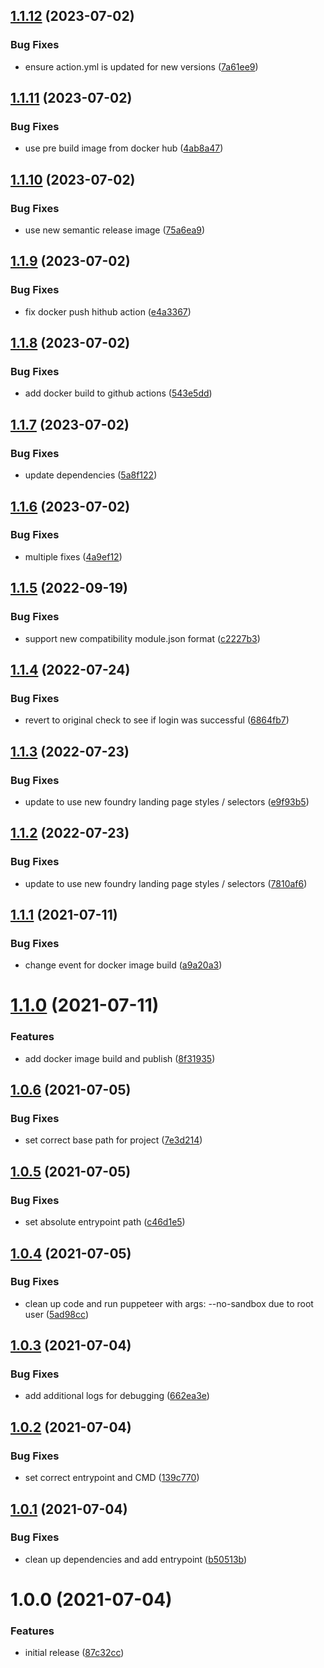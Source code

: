 ## [1.1.12](https://github.com/eXaminator/foundry-auto-release/compare/1.1.11...1.1.12) (2023-07-02)


### Bug Fixes

* ensure action.yml is updated for new versions ([7a61ee9](https://github.com/eXaminator/foundry-auto-release/commit/7a61ee96d1886b5c5dc1ab63f06a3134a0218df6))

## [1.1.11](https://github.com/eXaminator/foundry-auto-release/compare/1.1.10...1.1.11) (2023-07-02)


### Bug Fixes

* use pre build image from docker hub ([4ab8a47](https://github.com/eXaminator/foundry-auto-release/commit/4ab8a47a2859c39d7b1080ebe0ffb52cb707c4be))

## [1.1.10](https://github.com/eXaminator/foundry-auto-release/compare/1.1.9...1.1.10) (2023-07-02)


### Bug Fixes

* use new semantic release image ([75a6ea9](https://github.com/eXaminator/foundry-auto-release/commit/75a6ea94406246de84bb529abb11af37c1cb97fa))

## [1.1.9](https://github.com/eXaminator/foundry-auto-release/compare/1.1.8...1.1.9) (2023-07-02)


### Bug Fixes

* fix docker push hithub action ([e4a3367](https://github.com/eXaminator/foundry-auto-release/commit/e4a3367841ce1bf65387f33ab0d8ef6d0f1cbf81))

## [1.1.8](https://github.com/eXaminator/foundry-auto-release/compare/1.1.7...1.1.8) (2023-07-02)


### Bug Fixes

* add docker build to github actions ([543e5dd](https://github.com/eXaminator/foundry-auto-release/commit/543e5dd73d69ad7ba9d11480eeb432f102dcf2e3))

## [1.1.7](https://github.com/eXaminator/foundry-auto-release/compare/1.1.6...1.1.7) (2023-07-02)


### Bug Fixes

* update dependencies ([5a8f122](https://github.com/eXaminator/foundry-auto-release/commit/5a8f12292bd7a3e5d17d3ca7e6a79de35974f8bc))

## [1.1.6](https://github.com/eXaminator/foundry-auto-release/compare/1.1.5...1.1.6) (2023-07-02)


### Bug Fixes

* multiple fixes ([4a9ef12](https://github.com/eXaminator/foundry-auto-release/commit/4a9ef123081daef23a59d009d65adf6c8987752a))

## [1.1.5](https://github.com/eXaminator/foundry-auto-release/compare/1.1.4...1.1.5) (2022-09-19)


### Bug Fixes

* support new compatibility module.json format ([c2227b3](https://github.com/eXaminator/foundry-auto-release/commit/c2227b3e2673112fc6cbdd71ffcd88f8c07b1c12))

## [1.1.4](https://github.com/eXaminator/foundry-auto-release/compare/1.1.3...1.1.4) (2022-07-24)


### Bug Fixes

* revert to original check to see if login was successful ([6864fb7](https://github.com/eXaminator/foundry-auto-release/commit/6864fb783e12cc07ede514a66992ec258e45deb6))

## [1.1.3](https://github.com/eXaminator/foundry-auto-release/compare/1.1.2...1.1.3) (2022-07-23)


### Bug Fixes

* update to use new foundry landing page styles / selectors ([e9f93b5](https://github.com/eXaminator/foundry-auto-release/commit/e9f93b51c9256d1693dcd9765d83db3eb91482a9))

## [1.1.2](https://github.com/eXaminator/foundry-auto-release/compare/1.1.1...1.1.2) (2022-07-23)


### Bug Fixes

* update to use new foundry landing page styles / selectors ([7810af6](https://github.com/eXaminator/foundry-auto-release/commit/7810af6c7685f85aad8b28ce68edbce3ccdbcebd))

## [1.1.1](https://github.com/eXaminator/foundry-auto-release/compare/1.1.0...1.1.1) (2021-07-11)


### Bug Fixes

* change event for docker image build ([a9a20a3](https://github.com/eXaminator/foundry-auto-release/commit/a9a20a3e77547029955bd4d41c75665d2c99fadc))

# [1.1.0](https://github.com/eXaminator/foundry-auto-release/compare/1.0.6...1.1.0) (2021-07-11)


### Features

* add docker image build and publish ([8f31935](https://github.com/eXaminator/foundry-auto-release/commit/8f319354bef17cc7e77653e4e53e2966059bfbb6))

## [1.0.6](https://github.com/eXaminator/foundry-auto-release/compare/1.0.5...1.0.6) (2021-07-05)


### Bug Fixes

* set correct base path for project ([7e3d214](https://github.com/eXaminator/foundry-auto-release/commit/7e3d21430768856226e3bef22a86bc15cb19963c))

## [1.0.5](https://github.com/eXaminator/foundry-auto-release/compare/1.0.4...1.0.5) (2021-07-05)


### Bug Fixes

* set absolute entrypoint path ([c46d1e5](https://github.com/eXaminator/foundry-auto-release/commit/c46d1e5bb74bbdebd323e938ede53e9d5cc254ca))

## [1.0.4](https://github.com/eXaminator/foundry-auto-release/compare/1.0.3...1.0.4) (2021-07-05)


### Bug Fixes

* clean up code and run puppeteer with args: --no-sandbox due to root user ([5ad98cc](https://github.com/eXaminator/foundry-auto-release/commit/5ad98cc5173bd65e2c9a29fcfec721e47482845d))

## [1.0.3](https://github.com/eXaminator/foundry-auto-release/compare/1.0.2...1.0.3) (2021-07-04)


### Bug Fixes

* add additional logs for debugging ([662ea3e](https://github.com/eXaminator/foundry-auto-release/commit/662ea3e685fade8121c7a813e943bc7e16f1124e))

## [1.0.2](https://github.com/eXaminator/foundry-auto-release/compare/1.0.1...1.0.2) (2021-07-04)


### Bug Fixes

* set correct entrypoint and CMD ([139c770](https://github.com/eXaminator/foundry-auto-release/commit/139c770b9a5f4755401949aca2360a00443ddef1))

## [1.0.1](https://github.com/eXaminator/foundry-auto-release/compare/1.0.0...1.0.1) (2021-07-04)


### Bug Fixes

* clean up dependencies and add entrypoint ([b50513b](https://github.com/eXaminator/foundry-auto-release/commit/b50513b33c04818b633316fa6f76436b9b7a3e9d))

# 1.0.0 (2021-07-04)


### Features

* initial release ([87c32cc](https://github.com/eXaminator/foundry-auto-release/commit/87c32ccf20950d97ff1ce9d793c39f5c2b42f659))
